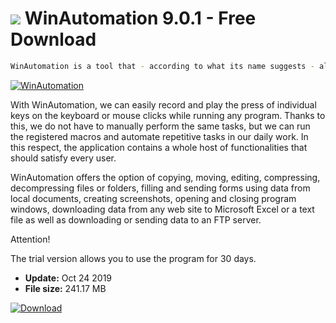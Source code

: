 # ![](https://cdn.softexe.net/static/icon/9/winautomation-8523.png) WinAutomation 9.0.1 - Free Download

```sh
WinAutomation is a tool that - according to what its name suggests - allows you to automate operations performed by applications installed in the Windows operating system.
```
[![WinAutomation](https://gallery.dpcdn.pl/imgc/Tools/66035/g_-_420x350_1.5_-_x20160229212156_0.png)](https://softexe.net/win/system/control/winautomation:hebc.html)

With WinAutomation, we can easily record and play the press of individual keys on the keyboard or mouse clicks while running any program. Thanks to this, we do not have to manually perform the same tasks, but we can run the registered macros and automate repetitive tasks in our daily work. In this respect, the application contains a whole host of functionalities that should satisfy every user.
 
 WinAutomation offers the option of copying, moving, editing, compressing, decompressing files or folders, filling and sending forms using data from local documents, creating screenshots, opening and closing program windows, downloading data from any web site to Microsoft Excel or a text file as well as downloading or sending data to an FTP server. 
 
 Attention!
 
 The trial version allows you to use the program for 30 days.


- **Update:** Oct 24 2019
- **File size:** 241.17 MB

[![Download](https://cdn.softexe.net/static/img/download.png)](https://softexe.net/win/system/control/winautomation:hebc.html)

